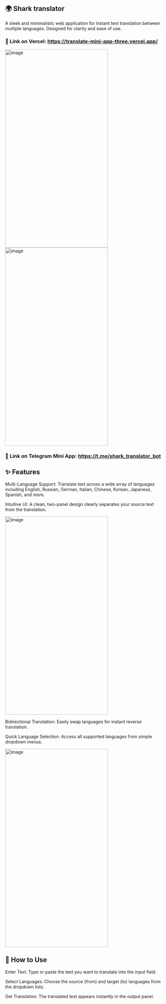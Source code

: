 ## 🌍 Shark translator
A sleek and minimalistic web application for instant text translation between multiple languages. Designed for clarity and ease of use.

### 📌 Link on Vercel: https://translate-mini-app-three.vercel.app/

<img width="331" height="640" alt="image" src="https://github.com/user-attachments/assets/bbd99e06-855d-42c3-bc09-49ec0824a440" />
<img width="331" height="640" alt="image" src="https://github.com/user-attachments/assets/8f2d4cdc-0928-4e0a-bf2f-fb492be54a98" />


### 📌 Link on Telegram Mini App: https://t.me/shark_translator_bot

## ✨ Features
Multi-Language Support: Translate text across a wide array of languages including English, Russian, German, Italian, Chinese, Korean, Japanese, Spanish, and more.

Intuitive UI: A clean, two-panel design clearly separates your source text from the translation.

<img width="331" height="640" alt="image" src="https://github.com/user-attachments/assets/8f2d4cdc-0928-4e0a-bf2f-fb492be54a98" />

Bidirectional Translation: Easily swap languages for instant reverse translation.

Quick Language Selection: Access all supported languages from simple dropdown menus.

<img width="331" height="640" alt="image" src="https://github.com/user-attachments/assets/226f253a-941f-49ac-877c-a97f5082a061" />

## 🚀 How to Use
Enter Text: Type or paste the text you want to translate into the input field.

Select Languages: Choose the source (from) and target (to) languages from the dropdown lists.

Get Translation: The translated text appears instantly in the output panel.




